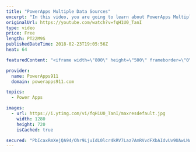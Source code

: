 ```yaml
---
title: "PowerApps Multiple Data Sources"
excerpt: "In this video, you are going to learn about PowerApps Multiple Data Sources. You will connect your app to SharePoint and Excel data sources using OneDrive.   Link to the previous video to build the app https://www.youtube.com/watch?v=-Z_13J02RPU   For information or PowerApps consulting check out https://www.BoldZebras.com"
originalUrl: https://youtube.com/watch?v=fqH1U0_TanI
type: video
price: Free
length: PT22M9S
publishedDateTime: 2018-02-23T19:05:56Z
heat: 64

featuredContent: "<iframe width=\"800\" height=\"500\" frameborder=\"0\" src=\"https://www.youtube.com/embed/fqH1U0_TanI\" allow=\"accelerometer; autoplay; encrypted-media; gyroscope; picture-in-picture\" allowfullscreen></iframe>"

provider:
  name: PowerApps911
  domain: powerapps911.com

topics:
  - Power Apps

images:
  - url: https://i.ytimg.com/vi/fqH1U0_TanI/maxresdefault.jpg
    width: 1280
    height: 720
    isCached: true

secured: "PbIcaxRmXejQA94/Ohr9LjuIdL0lcr4kRV7Laz7AmRVvdFXbAIdvUv9UAwLNw0FQ3ODnslANBf8klk6e9tAQxdEzvEKGMH/lQxbCcePM8q8Y6/cT8iYbW1JtfVHRlB+IP+Gv+5y+xm7rnwCS94JeJxx04yPj8EcWunffBVrbQ1+CqINU538yGmkfJy5F2wd7hxYwQpgFR74EUWoZXa74jj6uMkIdWehdzYftMfO5JDpTm6L0C4nI6jPp01u9bGi6lHIB7TqafJxqSrhyqWQzbC5BVZxPgaj5m/VriLGtbb2T3HuaG04/nPOYQu5heSZsgIjxM5nfCjxDvF99XJcxb0jTJKk24eRH1G5ZTNEtHIbpRRmRyKKbdW5yRcHMwAm+NKNTSq3bftJSORAwX7e1u3cpqd1kGKI+S8EMGJr+oHD9EyLJT7tjbW12ogMvUBvG;b9b7sL5q5IdM3587o1PC2g=="
---
```


